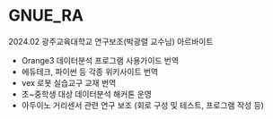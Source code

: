 # GNUE_RA

2024.02 광주교육대학교 연구보조(박광렬 교수님) 아르바이트  
* Orange3 데이터분석 프로그램 사용가이드 번역
* 에듀테크, 파이썬 등 각종 위키사이트 번역
* vex 로봇 실습교구 교재 번역
* 초~중학생 대상 데이터분석 해커톤 운영
* 아두이노 거리센서 관련 연구 보조 (회로 구성 및 테스트, 프로그램 작성 등)
